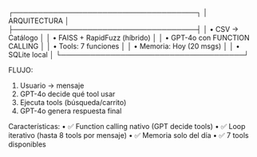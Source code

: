 ┌─────────────────────────────────────┐
│ ARQUITECTURA                        │
├─────────────────────────────────────┤
│ • CSV → Catálogo                    │
│ • FAISS + RapidFuzz (híbrido)       │
│ • GPT-4o con FUNCTION CALLING       │
│ • Tools: 7 funciones                │
│ • Memoria: Hoy (20 msgs)            │
│ • SQLite local                      │
└─────────────────────────────────────┘

FLUJO:
1. Usuario → mensaje
2. GPT-4o decide qué tool usar
3. Ejecuta tools (búsqueda/carrito)
4. GPT-4o genera respuesta final

Características:
	•	✅ Function calling nativo (GPT decide tools)
	•	✅ Loop iterativo (hasta 8 tools por mensaje)
	•	✅ Memoria solo del día
	•	✅ 7 tools disponibles

